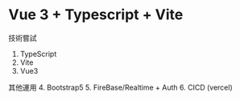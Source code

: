 # Vue 3 + Typescript + Vite

技術嘗試
1. TypeScript
2. Vite
3. Vue3

其他運用
4. Bootstrap5
5. FireBase/Realtime + Auth
6. CICD (vercel)
